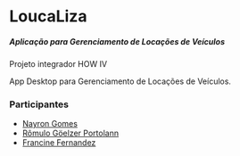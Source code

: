# LoucaLiza
##### *Aplicação para Gerenciamento de Locações de Veículos* 

<p>Projeto integrador HOW IV
<p>App Desktop para Gerenciamento de Locações de Veículos.</p>

### Participantes

- [Nayron Gomes](https://github.com/NGomes1990)
- [Rômulo Göelzer Portolann](https://github.com/romulo-gpmalkiewiez)
- [Francine Fernandez](https://github.com/missmissing84)
